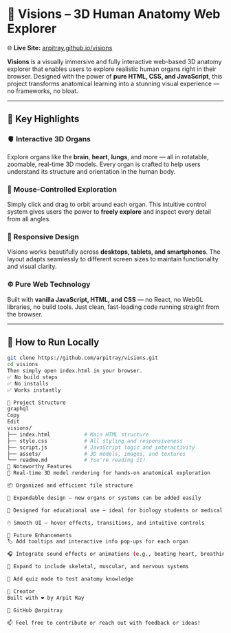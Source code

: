 # 🔬 Visions – 3D Human Anatomy Web Explorer

🌐 **Live Site:** [arpitray.github.io/visions](https://arpitray.github.io/visions)

**Visions** is a visually immersive and fully interactive web-based 3D anatomy explorer that enables users to explore realistic human organs right in their browser. Designed with the power of **pure HTML, CSS, and JavaScript**, this project transforms anatomical learning into a stunning visual experience — no frameworks, no bloat.

---

## 🧠 Key Highlights

### 🫀 Interactive 3D Organs  
Explore organs like the **brain**, **heart**, **lungs**, and more — all in rotatable, zoomable, real-time 3D models. Every organ is crafted to help users understand its structure and orientation in the human body.

### 🧭 Mouse-Controlled Exploration  
Simply click and drag to orbit around each organ. This intuitive control system gives users the power to **freely explore** and inspect every detail from all angles.

### 📱 Responsive Design  
Visions works beautifully across **desktops, tablets, and smartphones**. The layout adapts seamlessly to different screen sizes to maintain functionality and visual clarity.

### ⚙️ Pure Web Technology  
Built with **vanilla JavaScript, HTML, and CSS** — no React, no WebGL libraries, no build tools. Just clean, fast-loading code running straight from the browser.

---


## 🚀 How to Run Locally

```bash
git clone https://github.com/arpitray/visions.git
cd visions
Then simply open index.html in your browser.
✅ No build steps
✅ No installs
✅ Works instantly

📁 Project Structure
graphql
Copy
Edit
visions/
├── index.html           # Main HTML structure
├── style.css            # All styling and responsiveness
├── script.js            # JavaScript logic and interactivity
├── assets/              # 3D models, images, and textures
└── readme.md            # You're reading it!
🎯 Noteworthy Features
🌟 Real-time 3D model rendering for hands-on anatomical exploration

📦 Organized and efficient file structure

🧩 Expandable design – new organs or systems can be added easily

🧪 Designed for educational use — ideal for biology students or medical presentations

🖱️ Smooth UI — hover effects, transitions, and intuitive controls

🌱 Future Enhancements
🏷️ Add tooltips and interactive info pop-ups for each organ

🎧 Integrate sound effects or animations (e.g., beating heart, breathing lungs)

🦴 Expand to include skeletal, muscular, and nervous systems

🧠 Add quiz mode to test anatomy knowledge

🙌 Creator
Built with ❤️ by Arpit Ray

🔗 GitHub @arpitray

📫 Feel free to contribute or reach out with feedback or ideas!
